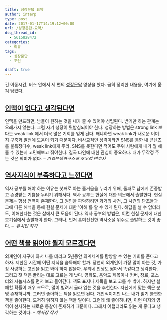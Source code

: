 ```yaml
---
title: 성장문답 요약
author: interp
type: post
date: 2017-01-17T14:19:12+00:00
url: /성장문답-요약/
dsq_thread_id:
  - 5615828472
categories:
  - 리뷰
tags:
  - 성장문답
  - 조언

draft: true
---
```

긴 이동시간, 버스 안에서 세 편의 [성장문답][1] 영상을 봤다. 급히 정리한 내용을, 여기에 옮겨 담았다.

## [인맥이 없다고 생각된다면][2]

인맥을 만드려면, 남들이 원하는 것을 내가 줄 수 있어야 성립된다. 받기만 하는 관계는 오래가지 않는다. 그럼 자기 성장이 뒷받침되어야 한다. 성장하는 방법은 strong link 보다는 weak link 에서 더욱 많은 기회를 얻게 된다. 왜냐하면 weak link가 새로운 이미지 구축과 발전에 도움이 되기 때문이다. 비사교적인 성격이라면 SNS를 통한 내 콘텐츠를 불특정다수, weak link에게 주라. SNS를 못한다면 적어도 주위 사람에게 내가 뭘 해줄 수 있는지 고민해보고 줘야한다. 결국 타인에 대한 관심이 중요하다. 내가 무작정 주는 것은 의미가 없다. _&#8211; 기업분쟁연구소장 조우성 변호사_

## [역사지식이 부족하다고 느낀다면][3]

역사 공부를 해야 하는 이유는 첫째로 아는 즐거움을 누리기 위해, 둘째로 남에게 존중받고 존경받는 기쁨을 누리기 위해서다. 역사 공부는 현실에 대한 의문에서 출발한다. 현실 문제는 항상 연역이 존재한다. 그 원인을 파악하려면 과거의 사건, 그 사건의 단초들과 그에 따른 해석을 통해 현실 문제에 대한 '이해'를 할 수 있게 된다. 해답을 낼 수 없더라도, 이해한다는 것은 삶에서 큰 도움이 된다. 역사 공부의 방법은, 이런 현실 문제에 대한 호기심에서 출발해야 한다. 그러나, 먼저 흥미진진한 역사소설 위주로 출발하는 것이 좋다. _&#8211;  유시민 작가_

## [어떤 책을 읽어야 될지 모르겠다면][4]

외계인이 지구에 와서 나를 데리고 5년동안 외계세계를 탐방할 수 있는 기회를 준다고 하자. 제한된 시간에 어떤 지식을 습득해야 할까. 당연히 외계인이 가장 많이 아는 것, 가장 사랑하는 고전을 읽고 와야 하지 않을까. 우리네 인생도 짧아서 똑같다고 생각한다. 그리고 첫 책은 끌리는 대로 고르는 게 낫다. 영화도, 음악도 제목이나 커버, 장르, 포스터와 시놉시스를 먼저 보고 들어간다. 책도 표지나 제목을 보고 고를 수 밖에. 하지만 실패할 확률이 매우 크므로, 많이 빌려서 골라 읽는 것을 추천한다. 자신에게 맞는 책은 분명 존재하니까. 그러면 좋아하는 책을 읽으면 된다. 개인적이지만 나는 내가 읽기 불편한 책을 좋아한다. 도저히 읽히지 않는 책들 말이다. 그런데 왜 좋아하냐면, 이런 미지의 영역이 선사하는 새로운 통찰이 존재하기 때문이다. 그래서 어렵더라도 읽는 게 좋다고 생각하는 것이다. _&#8211; 채사장 작가_

 [1]: https://www.youtube.com/channel/UCN-9Ehv9GC5fFwveWWJ3ibg
 [2]: https://www.youtube.com/watch?v=r1xJyQzNQfU
 [3]: https://www.youtube.com/watch?v=-J9uJ51_xq4
 [4]: https://www.youtube.com/watch?v=oQOMqISk9jY
